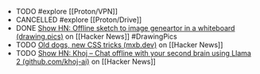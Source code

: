 - TODO #explore [[Proton/VPN]]
- CANCELLED #explore [[Proton/Drive]]
- DONE [Show HN: Offline sketch to image geneartor in a whiteboard (drawing.pics)](https://news.ycombinator.com/item?id=40480336) on [[Hacker News]] #DrawingPics
- TODO [Old dogs, new CSS tricks (mxb.dev)](https://news.ycombinator.com/item?id=40484802) on [[Hacker News]]
- TODO [Show HN: Khoj – Chat offline with your second brain using Llama 2 (github.com/khoj-ai)](https://news.ycombinator.com/item?id=36933452) on [[Hacker News]]